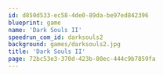 ```yaml
---
id: d850d533-ec58-4de0-89da-be97ed842396
blueprint: game
name: 'Dark Souls II'
speedrun_com_id: darksouls2
background: games/darksouls2.jpg
title: 'Dark Souls II'
page: 72bc53e3-370d-423b-80ec-444c9b7859fa
---
```

